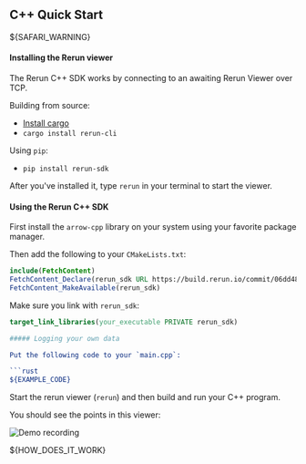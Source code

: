 ## C++ Quick Start

${SAFARI_WARNING}

#### Installing the Rerun viewer
The Rerun C++ SDK works by connecting to an awaiting Rerun Viewer over TCP.

Building from source:
* [Install cargo](https://rustup.rs/)
* `cargo install rerun-cli`

Using `pip`:
* `pip install rerun-sdk`

After you've installed it, type `rerun` in your terminal to start the viewer.


#### Using the Rerun C++ SDK
First install the `arrow-cpp` library on your system using your favorite package manager.

Then add the following to your `CMakeLists.txt`:

```cmake
include(FetchContent)
FetchContent_Declare(rerun_sdk URL https://build.rerun.io/commit/06dd483/rerun_cpp_sdk.zip) # 2023-10-20
FetchContent_MakeAvailable(rerun_sdk)
```

Make sure you link with `rerun_sdk`:
```cmake
target_link_libraries(your_executable PRIVATE rerun_sdk)

##### Logging your own data

Put the following code to your `main.cpp`:

```rust
${EXAMPLE_CODE}
```

Start the rerun viewer (`rerun`) and then build and run your C++ program.

You should see the points in this viewer:

![Demo recording](https://static.rerun.io/intro_rust_result/cc780eb9bf014d8b1a68fac174b654931f92e14f/768w.png)

${HOW_DOES_IT_WORK}
